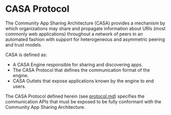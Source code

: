 # CASA Protocol

The Community App Sharing Architecture (CASA) provides a mechanism by which 
organizations may share and propagate information about URIs (most commonly web 
applications) throughout a network of peers in an automated fashion with 
support for heterogeneous and asymmetric peering and trust models.

CASA is defined as:

* A CASA Engine responsible for sharing and discovering apps.
* The CASA Protocol that defines the communication format of the engine.
* CASA Outlets that expose applications known by the engine to end users.

The CASA Protocol defined herein (see 
[protocol.md](https://github.com/AppSharing/casa-protocol/blob/master/protocol.md)) 
specifies the communication APIs that must be exposed to be fully conformant 
with the Community App Sharing Architecture.
